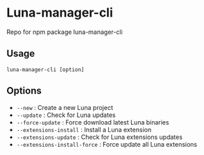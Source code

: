 # Luna-manager-cli
Repo for npm package luna-manager-cli

## Usage
```luna-manager-cli [option]```

## Options

- ```--new``` : Create a new Luna project
- ```--update``` : Check for Luna updates
- ```--force-update``` : Force download latest Luna binaries
- ```--extensions-install``` : Install a Luna extension
- ```--extensions-update``` : Check for Luna extensions updates
- ```--extensions-install-force``` : Force update all Luna extensions
